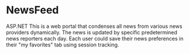 # NewsFeed
ASP.NET
This is a web portal that condenses all news from various news providers
dynamically. The news is updated by specific predetermined news reporters each day. Each user
could save their news preferences in their "my favorites" tab using session tracking.
